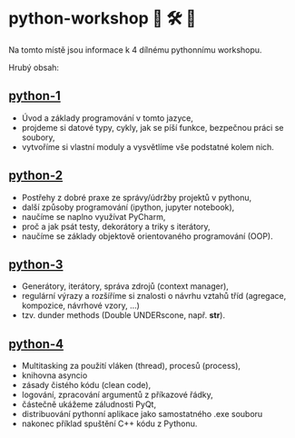 # python-workshop 🐍 🛠 🛒

Na tomto místě jsou informace k 4 dílnému pythonnímu workshopu.

Hrubý obsah:
## [python-1](python-1/README.md)
- Úvod a základy programování v tomto jazyce,
- projdeme si datové typy, cykly, jak se píší funkce, bezpečnou práci se soubory,
- vytvoříme si vlastní moduly a vysvětlíme vše podstatné kolem nich.


## [python-2](python-1/README.md)
- Postřehy z dobré praxe ze správy/údržby projektů v pythonu,
- další způsoby programování (ipython, jupyter notebook),
- naučíme se naplno využívat PyCharm,
- proč a jak psát testy, dekorátory a triky s iterátory,
- naučíme se základy objektově orientovaného programování (OOP).


## [python-3](python-1/README.md)
- Generátory, iterátory, správa zdrojů (context manager),
- regulární výrazy a rozšíříme si znalosti o návrhu vztahů tříd (agregace, kompozice, návrhové vzory, ...)
- tzv. dunder methods (Double UNDERscone, např. __str__).


## [python-4](python-1/README.md)
- Multitasking za použití vláken (thread), procesů (process),
- knihovna asyncio
- zásady čistého kódu (clean code),
- logování, zpracování argumentů z příkazové řádky,
- částečně ukážeme záludnosti PyQt,
- distribuování pythonní aplikace jako samostatného .exe souboru
- nakonec příklad spuštění C++ kódu z Pythonu.

